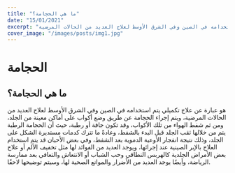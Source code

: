 ```yaml
---
title: "ما هي الحجامة؟"
date: "15/01/2021"
excerpt: "هو عبارة عن علاج تكميلي يتم استخدامه في الصين وفي الشرق الأوسط لعلاج العديد من الحالات المرضية"
cover_image: "/images/posts/img1.jpg"
---
```


# الحجامة

## ما هي الحجامة؟

هو عبارة عن علاج تكميلي يتم استخدامه في الصين وفي الشرق الأوسط لعلاج العديد من الحالات المرضية، ويتم إجراء الحجامة عن طريق وضع أكواب على أماكن معينة من الجلد، ومن ثم شفط الهواء من تلك الأكواب، وقد تكون جافة أو رطبة، حيث أن الحجامة الرطبة يتم من خلالها ثقب الجلد قبل البدء بالشفط، وعادةً ما تترك كدمات مستديرة الشكل على الجلد، وذلك نتيجة انفجار الأوعية الدموية بعد الشفط، وفي بعض الأحيان قد يتم استخدام العلاج بالإبر الصينية عند إجرائها، ويوجد العديد من الفوائد لها مثل تخفيف الألم أو علاج بعض الأمراض الجلدية كالهربس النطاقي وحب الشباب أو الانتعاش والتعافي بعد ممارسة الرياضة، وأيضًا يوجد العديد من الأضرار والموانع الصحية لها، وسيتم توضيحها لاحقًا.

